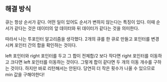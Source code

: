  ## 해결 방식 
큐는 항상 순서가 같다. 어떤 일이 있어도 순서가 변하지 않는다는 특징이 있다. 
이때 순서가 같다는 것은 데이터의 앞 데이터와 뒤 데이터가 같다는 것을 의미한다. 

따라서 나는 투포인터 알고리즘을 생각했다. 
2개의 큐를 한 큐로 만들고 포인터를 변경시켜 포인터 간의 합을 확인하는 것이다. 

left 포인터와 right 포인터를 두고 그 합이 전체합/2 보다 작다면 right 포인터를 이동하고 크다면 left 포인터를 이동하는 것이다. 
그렇게 합이 같다면 두 개의 이동 개수를 구하는 것이다. 하지만 바로 리턴해서는 안된다. 
당연히 더 작은 횟수가 나올 수 있으므로 min 값을 구해야한다!
 
